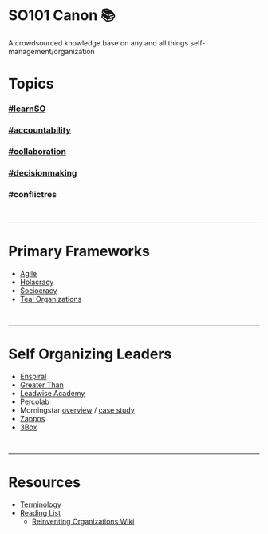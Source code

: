 # SO101 Canon :books:
A crowdsourced knowledge base on any and all things self-management/organization

# Topics
### [#learnSO](https://github.com/ConsenSys/so101_canon/wiki/%23learnSO)
### [#accountability](https://github.com/ConsenSys/so101_canon/wiki/%23accountability)
### [#collaboration](https://github.com/ConsenSys/so101_canon/wiki/%23collaboration)
### [#decisionmaking](https://github.com/ConsenSys/so101_canon/wiki/%23decisionmaking)
### #conflictres
<br>

***


# Primary Frameworks
* [Agile](http://agilemethodology.org/)
* [Holacracy](https://www.holacracy.org/)
* [Sociocracy](https://sociocracy30.org/)
* [Teal Organizations](http://www.reinventingorganizationswiki.com/Teal_Organizations) 
<br>

***


# Self Organizing Leaders
* [Enspiral](https://enspiral.com/)
* [Greater Than](https://www.greaterthan.works/)
* [Leadwise Academy](https://academy.leadwise.co)
* [Percolab](http://www.percolab.com/en/self-management-roles-and-process-design/)
* Morningstar [overview](https://www.managementexchange.com/story/colleague-letter-understanding-replacing-jobs-commitments) / [case study](https://hbr.org/2011/12/first-lets-fire-all-the-managers)
* [Zappos](https://www.zapposinsights.com/about/holacracy)
* [3Box](https://medium.com/3box/3box-culture-a-team-community-and-company-595004959b61)
<br>

***

# Resources
* [Terminology](https://github.com/ConsenSys/so101_canon/wiki/Self-Organization-Terminology)
* [Reading List](https://github.com/ConsenSys/so101_canon/wiki/SO-Reading-List)
  * [Reinventing Organizations Wiki](http://www.reinventingorganizationswiki.com)
